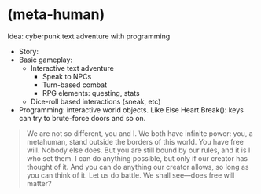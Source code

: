 # (meta-human)

Idea: cyberpunk text adventure with programming

- Story:
- Basic gameplay:
    - Interactive text adventure
        - Speak to NPCs
        - Turn-based combat
        - RPG elements: questing, stats
    - Dice-roll based interactions (sneak, etc)
- Programming: interactive world objects. Like Else Heart.Break():
  keys can try to brute-force doors and so on.


> We are not so different, you and I. We both have infinite power:
> you, a metahuman, stand outside the borders of this world. You have
> free will. Nobody else does. But you are still bound by our rules,
> and it is I who set them. I can do anything possible, but only if
> our creator has thought of it. And you can do anything our creator
> allows, so long as you can think of it.
> Let us do battle. We shall see—does free will matter?
